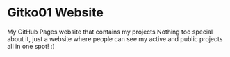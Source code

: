 # Gitko01 Website
My GitHub Pages website that contains my projects
Nothing too special about it, just a website where people can see my active and public projects all in one spot! 
:)
